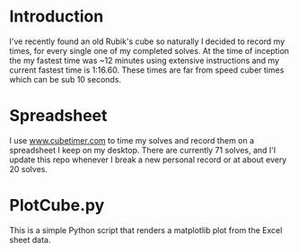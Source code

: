 # Introduction
I've recently found an old Rubik's cube so naturally I decided to record my times, for every single one of my completed solves. At the time of inception the my fastest time was ~12 minutes using extensive instructions and my current fastest time is 1:16.60. These times are far from speed cuber times which can be sub 10 seconds.

# Spreadsheet
I use www.cubetimer.com to time my solves and record them on a spreadsheet I keep on my desktop. There are currently 71 solves, and I'l update this repo whenever I break a new personal record or at about every 20 solves.

# PlotCube.py
This is a simple Python script that renders a matplotlib plot from the Excel sheet data.

